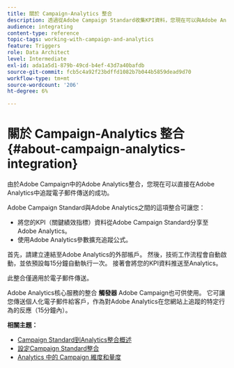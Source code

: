 ```yaml
---
title: 關於 Campaign-Analytics 整合
description: 透過從Adobe Campaign Standard收集KPI資料，您現在可以與Adobe Analytics共用促銷活動資料，以測量來自Adobe Campaign的電子郵件行銷量度。
audience: integrating
content-type: reference
topic-tags: working-with-campaign-and-analytics
feature: Triggers
role: Data Architect
level: Intermediate
exl-id: ada1a5d1-879b-49cd-b4ef-43d7a40bafdb
source-git-commit: fcb5c4a92f23bdffd1082b7b044b5859dead9d70
workflow-type: tm+mt
source-wordcount: '206'
ht-degree: 6%

---
```


# 關於 Campaign-Analytics 整合{#about-campaign-analytics-integration}

由於Adobe Campaign中的Adobe Analytics整合，您現在可以直接在Adobe Analytics中追蹤電子郵件傳送的成功。

Adobe Campaign Standard與Adobe Analytics之間的這項整合可讓您：

* 將您的KPI（關鍵績效指標）資料從Adobe Campaign Standard分享至Adobe Analytics。
* 使用Adobe Analytics參數擴充追蹤公式。

首先，請建立連結至Adobe Analytics的外部帳戶。 然後，技術工作流程會自動啟動，並依預設每15分鐘自動執行一次。 接著會將您的KPI資料推送至Analytics。

此整合僅適用於電子郵件傳送。

Adobe Analytics核心服務的整合 **觸發器** Adobe Campaign也可供使用。 它可讓您傳送個人化電子郵件給客戶，作為對Adobe Analytics在您網站上追蹤的特定行為的反應（15分鐘內）。

**相關主題：**

* [Campaign Standard到Analytics整合概述](https://experienceleague.adobe.com/docs/analytics/integration/adobe-campaign.html)
* [設定Campaign Standard整合](https://experienceleague.adobe.com/docs/campaign-standard/using/integrating-with-adobe-cloud/working-with-campaign-and-analytics/configure-campaign-analytics-integration.html)
* [Analytics 中的 Campaign 維度和量度](../../integrating/using/campaign-dimensions-and-metrics-in-analytics.md)
